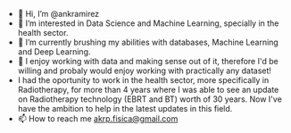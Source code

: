 - 👋 Hi, I’m @ankramirez
- 👀 I’m interested in Data Science and Machine Learning, specially in the health sector.
- 🌱 I’m currently brushing my abilities with databases, Machine Learning and Deep Learning.
- 💞️ I enjoy working with data and making sense out of it, therefore I'd be willing and probaly would enjoy working with practically any dataset!
- I had the oportunity to work in the health sector, more specifically in Radiotherapy, for more than 4 years where I was able to see an update on Radiotherapy technology (EBRT and BT) worth of 30 years. Now I've have the ambition to help in the latest updates in this field. 
- 📫 How to reach me akrp.fisica@gmail.com

<!---
ankramirez/ankramirez is a ✨ special ✨ repository because its `README.md` (this file) appears on your GitHub profile.
You can click the Preview link to take a look at your changes.
--->
